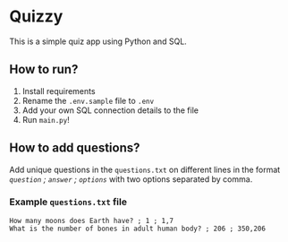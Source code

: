 # Quizzy

This is a simple quiz app using Python and SQL.

## How to run?
1. Install requirements
2. Rename the `.env.sample` file to `.env`
3. Add your own SQL connection details to the file
4. Run `main.py`!

## How to add questions?
Add unique questions in the `questions.txt` on different lines in the format *`question` ; `answer` ; `options`* with two options separated by comma.

### Example `questions.txt` file
```
How many moons does Earth have? ; 1 ; 1,7
What is the number of bones in adult human body? ; 206 ; 350,206
```